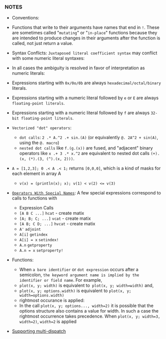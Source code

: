 ### NOTES
- Conventions:
 - Functions that write to their arguments have names that end in `!`. These are sometimes called "`mutating`" or "`in-place`" functions because they are intended to produce changes in their arguments after the function is called, not just return a value.
- Syntax Conflicts: `Juxtaposed literal coefficient syntax` may conflict with some numeric literal syntaxes:
 - In all cases the ambiguity is resolved in favor of interpretation as numeric literals:
  - Expressions starting with `0x/0o/0b` are always `hexadecimal/octal/binary` literals.
  - Expressions starting with a numeric literal followed by `e` or `E` are always `floating-point literals`.
  - Expressions starting with a numeric literal followed by `f` are always `32-bit floating-point literals`.
- `Vectorized "dot" operators`:
  - `dot calls`: `2 .* A.^2 .+ sin.(A)` (or equivalently `@. 2A^2 + sin(A)`, using the `@. macro`) 
  - `nested dot calls` like `f.(g.(x))` are fused, and "adjacent" binary operators like `x .+ 3 .* x.^2` are equivalent to nested dot calls `(+).(x, (*).(3, (^).(x, 2)))`.

- `A = [1,2,3]; 0 .< A .< 1;` returns `[0,0,0]`, which is a kind of masks for each element in array A 
  - `v(x) = (println(x); x); v(1) < v(2) <= v(3)`
- [`Operators With Special Names`](https://docs.julialang.org/en/v1/manual/functions/#Operators-With-Special-Names): A few special expressions correspond to calls to functions with 
  - Expression	Calls
  - `[A B C ...]`	`hcat` - create matix
  - `[A; B; C; ...]`	`vcat` - create matix
  - `[A B; C D; ...]`	`hvcat` - create matix
  - `A'`	`adjoint`
  - `A[i]`	`getindex`
  - `A[i] = x`	`setindex!`
  - `A.n`	`getproperty`
  - `A.n = x`	`setproperty!`
- Functions:
  - When `a bare identifier` or `dot expression` occurs after a semicolon, `the keyword argument name is implied by the identifier or field name`. For example,
   - `plot(x, y; width)` is equivalent to` plot(x, y; width=width)` and,
   - `plot(x, y; options.width)` is equivalent to `plot(x, y; width=options.width)`
  - rightmost occurance is applied:
   - In the call `plot(x, y; options..., width=2)` it is possible that the options structure also contains a value for width. In such a case the rightmost occurrence takes precedence. When `plot(x, y; width=3, width=2)`, `width=2` is applied
- [Supporting multi-dispatch](https://docs.julialang.org/en/v1/manual/methods/#Methods)
